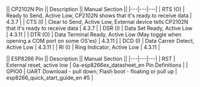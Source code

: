 


|| CP2102N Pin || Description || Manual Section ||
|---|---|---|
| RTS (O) | Ready to Send, Active Low, CP2102N shows that it's ready to receive data | 4.3.7 |
| CTS (I) | Clear to Send, Active Low, External device tells CP2102N that it's ready to receive data | 4.3.7 |
| DSR (I) | Data Set Ready, Active Low | 4.3.11 |
| DTR (O) | Data Terminal Ready, Active Low (May toggle when opening a COM port on some OS'es) | 4.3.11 |
| DCD (I) | Data Carreir Detect, Active Low | 4.3.11 |
| RI (I) | Ring Indicator, Active Low | 4.3.11 |



|| ESP8266 Pin || Description || Manual Section ||
|---|---|---|
| RST | External reset, active low | 0a-esp8266ex_datasheet_en Pin Definitions |
| GPIO0 | UART Download - pull down, Flash boot - floating or pull up | esp8266_quick_start_guide_en #5 |

